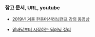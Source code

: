 ### 참고 문서, URL, youtube

- [2019년 겨울 한동머신러닝캠프 강의 동영상](https://github.com/callee2006/2019-Winter-HGU-Machine-Learing-Camp?fbclid=IwAR29XlNkvQ4FnD4OaaOm2p60nbPXodY-7LtPdpr_u1r85ZJO6-lSdtrCkn4)

- [밑바닥부터 시작하는 딥러닝 정리](https://github.com/youbeebee/deeplearning_from_scratch.git)
